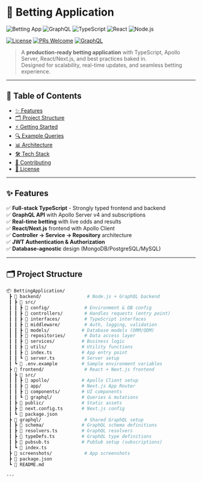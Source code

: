 # 🚀 Betting Application

![Betting App](https://img.shields.io/badge/Betting-Application-blue)
![GraphQL](https://img.shields.io/badge/GraphQL-E10098?style=flat&logo=graphql&logoColor=white)
![TypeScript](https://img.shields.io/badge/TypeScript-007ACC?style=flat&logo=typescript&logoColor=white)
![React](https://img.shields.io/badge/React-20232A?style=flat&logo=react&logoColor=61DAFB)
![Node.js](https://img.shields.io/badge/Node.js-339933?style=flat&logo=nodedotjs&logoColor=white)

[![License](https://img.shields.io/badge/license-MIT-blue.svg)](./LICENSE)
[![PRs Welcome](https://img.shields.io/badge/PRs-welcome-brightgreen.svg)]()
[![GraphQL](https://img.shields.io/badge/powered%20by-GraphQL-E10098.svg)](https://graphql.org/)

> A **production-ready betting application** with TypeScript, Apollo Server, React/Next.js, and best practices baked in.  
> Designed for scalability, real-time updates, and seamless betting experience.

---

## 📖 Table of Contents
- [✨ Features](#-features)
- [🗂️ Project Structure](#️-project-structure)
- [⚡ Getting Started](#-getting-started)
- [🔍 Example Queries](#-example-queries)
- [📊 Architecture](#-architecture)
- [🛠️ Tech Stack](#️-tech-stack)
- [🤝 Contributing](#-contributing)
- [📜 License](#-license)

---

## ✨ Features

✅ **Full-stack TypeScript** - Strongly typed frontend and backend  
✅ **GraphQL API** with Apollo Server v4 and subscriptions  
✅ **Real-time betting** with live odds and results  
✅ **React/Next.js** frontend with Apollo Client  
✅ **Controller → Service → Repository** architecture  
✅ **JWT Authentication & Authorization**  
✅ **Database-agnostic** design (MongoDB/PostgreSQL/MySQL)  
 

---

## 🗂️ Project Structure

```bash
📦 BettingApplication/
 ┣ 📂 backend/                 # Node.js + GraphQL backend
 ┃ ┣ 📂 src/
 ┃ ┃ ┣ 📂 config/             # Environment & DB config
 ┃ ┃ ┣ 📂 controllers/        # Handles requests (entry point)
 ┃ ┃ ┣ 📂 interfaces/         # TypeScript interfaces
 ┃ ┃ ┣ 📂 middleware/         # Auth, logging, validation
 ┃ ┃ ┣ 📂 models/            # Database models (ORM/ODM)
 ┃ ┃ ┣ 📂 repositories/       # Data access layer
 ┃ ┃ ┣ 📂 services/          # Business logic
 ┃ ┃ ┣ 📂 utils/             # Utility functions
 ┃ ┃ ┣ 📜 index.ts           # App entry point
 ┃ ┃ ┗ 📜 server.ts          # Server setup
 ┃ ┗ 📜 .env.example         # Sample environment variables
 ┣ 📂 frontend/               # React + Next.js frontend
 ┃ ┣ 📂 src/
 ┃ ┃ ┣ 📂 apollo/            # Apollo Client setup
 ┃ ┃ ┣ 📂 app/               # Next.js App Router
 ┃ ┃ ┣ 📂 components/        # UI components
 ┃ ┃ ┗ 📂 graphql/           # Queries & mutations
 ┃ ┣ 📂 public/              # Static assets
 ┃ ┣ 📜 next.config.ts       # Next.js config
 ┃ ┗ 📜 package.json
 ┣ 📂 graphql/                # Shared GraphQL setup
 ┃ ┣ 📂 schema/              # GraphQL schema definitions
 ┃ ┣ 📜 resolvers.ts         # GraphQL resolvers
 ┃ ┣ 📜 typeDefs.ts          # GraphQL type definitions
 ┃ ┣ 📜 pubsub.ts            # PubSub setup (subscriptions)
 ┃ ┗ 📜 index.ts
 ┣ 📂 screenshots/            # App screenshots
 ┣ 📜 package.json
 ┗ 📜 README.md

---
